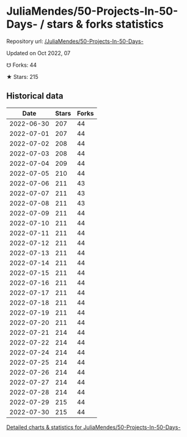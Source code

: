 # JuliaMendes/50-Projects-In-50-Days- / stars & forks statistics

Repository url: [/JuliaMendes/50-Projects-In-50-Days-](https://github.com/JuliaMendes/50-Projects-In-50-Days-)

Updated on Oct 2022, 07

☋ Forks: 44

★ Stars: 215

## Historical data
| Date | Stars | Forks |
|------|-------|-------|
| 2022-06-30 | 207 | 44 | 
| 2022-07-01 | 207 | 44 | 
| 2022-07-02 | 208 | 44 | 
| 2022-07-03 | 208 | 44 | 
| 2022-07-04 | 209 | 44 | 
| 2022-07-05 | 210 | 44 | 
| 2022-07-06 | 211 | 43 | 
| 2022-07-07 | 211 | 43 | 
| 2022-07-08 | 211 | 43 | 
| 2022-07-09 | 211 | 44 | 
| 2022-07-10 | 211 | 44 | 
| 2022-07-11 | 211 | 44 | 
| 2022-07-12 | 211 | 44 | 
| 2022-07-13 | 211 | 44 | 
| 2022-07-14 | 211 | 44 | 
| 2022-07-15 | 211 | 44 | 
| 2022-07-16 | 211 | 44 | 
| 2022-07-17 | 211 | 44 | 
| 2022-07-18 | 211 | 44 | 
| 2022-07-19 | 211 | 44 | 
| 2022-07-20 | 211 | 44 | 
| 2022-07-21 | 214 | 44 | 
| 2022-07-22 | 214 | 44 | 
| 2022-07-24 | 214 | 44 | 
| 2022-07-25 | 214 | 44 | 
| 2022-07-26 | 214 | 44 | 
| 2022-07-27 | 214 | 44 | 
| 2022-07-28 | 214 | 44 | 
| 2022-07-29 | 215 | 44 | 
| 2022-07-30 | 215 | 44 | 


[Detailed charts & statistics for JuliaMendes/50-Projects-In-50-Days-](https://reviewgithub.com/rep/JuliaMendes/50-Projects-In-50-Days-)
